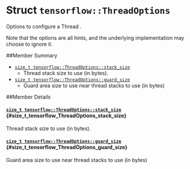# Struct `tensorflow::ThreadOptions`

Options to configure a Thread .

Note that the options are all hints, and the underlying implementation may choose to ignore it.

##Member Summary

* [`size_t tensorflow::ThreadOptions::stack_size`](#size_t_tensorflow_ThreadOptions_stack_size)
  * Thread stack size to use (in bytes).
* [`size_t tensorflow::ThreadOptions::guard_size`](#size_t_tensorflow_ThreadOptions_guard_size)
  * Guard area size to use near thread stacks to use (in bytes)

##Member Details

#### [`size_t tensorflow::ThreadOptions::stack_size`](#size_t_tensorflow_ThreadOptions_stack_size) {#size_t_tensorflow_ThreadOptions_stack_size}

Thread stack size to use (in bytes).



#### [`size_t tensorflow::ThreadOptions::guard_size`](#size_t_tensorflow_ThreadOptions_guard_size) {#size_t_tensorflow_ThreadOptions_guard_size}

Guard area size to use near thread stacks to use (in bytes)


